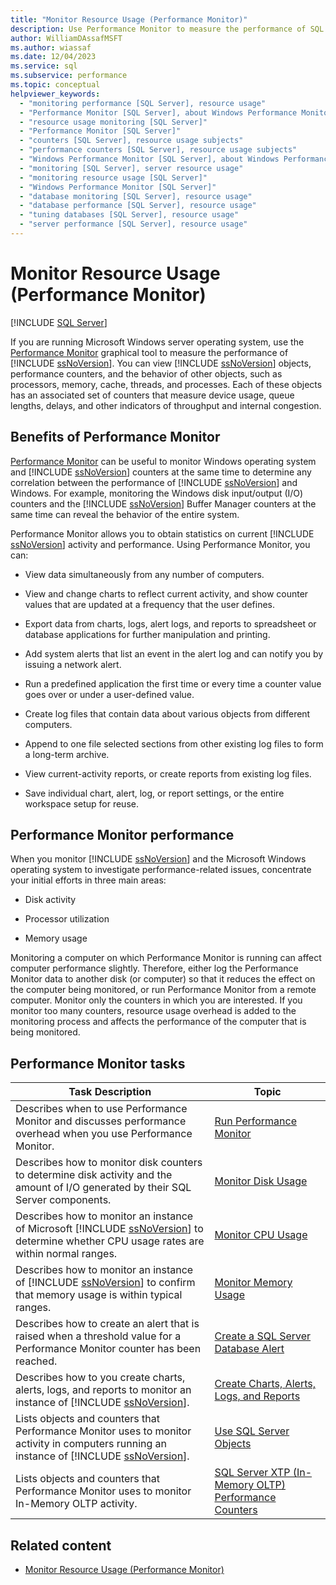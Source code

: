 ```yaml
---
title: "Monitor Resource Usage (Performance Monitor)"
description: Use Performance Monitor to measure the performance of SQL Server objects, performance counters, and the behavior of other objects, such as processors and memory.
author: WilliamDAssafMSFT
ms.author: wiassaf
ms.date: 12/04/2023
ms.service: sql
ms.subservice: performance
ms.topic: conceptual
helpviewer_keywords:
  - "monitoring performance [SQL Server], resource usage"
  - "Performance Monitor [SQL Server], about Windows Performance Monitor"
  - "resource usage monitoring [SQL Server]"
  - "Performance Monitor [SQL Server]"
  - "counters [SQL Server], resource usage subjects"
  - "performance counters [SQL Server], resource usage subjects"
  - "Windows Performance Monitor [SQL Server], about Windows Performance Monitor"
  - "monitoring [SQL Server], server resource usage"
  - "monitoring resource usage [SQL Server]"
  - "Windows Performance Monitor [SQL Server]"
  - "database monitoring [SQL Server], resource usage"
  - "database performance [SQL Server], resource usage"
  - "tuning databases [SQL Server], resource usage"
  - "server performance [SQL Server], resource usage"
---
```

# Monitor Resource Usage (Performance Monitor)
 [!INCLUDE [SQL Server](../../includes/applies-to-version/sql-windows-only.md)]

  If you are running Microsoft Windows server operating system, use the [Performance Monitor](monitor-resource-usage-system-monitor.md) graphical tool to measure the performance of [!INCLUDE [ssNoVersion](../../includes/ssnoversion-md.md)]. You can view [!INCLUDE [ssNoVersion](../../includes/ssnoversion-md.md)] objects, performance counters, and the behavior of other objects, such as processors, memory, cache, threads, and processes. Each of these objects has an associated set of counters that measure device usage, queue lengths, delays, and other indicators of throughput and internal congestion.  
  
## Benefits of Performance Monitor
[Performance Monitor](monitor-resource-usage-system-monitor.md) can be useful to monitor Windows operating system and [!INCLUDE [ssNoVersion](../../includes/ssnoversion-md.md)] counters at the same time to determine any correlation between the performance of [!INCLUDE [ssNoVersion](../../includes/ssnoversion-md.md)] and Windows. For example, monitoring the Windows disk input/output (I/O) counters and the [!INCLUDE [ssNoVersion](../../includes/ssnoversion-md.md)] Buffer Manager counters at the same time can reveal the behavior of the entire system.  
  
 Performance Monitor allows you to obtain statistics on current [!INCLUDE [ssNoVersion](../../includes/ssnoversion-md.md)] activity and performance. Using Performance Monitor, you can:  
  
-   View data simultaneously from any number of computers.  
  
-   View and change charts to reflect current activity, and show counter values that are updated at a frequency that the user defines.  
  
-   Export data from charts, logs, alert logs, and reports to spreadsheet or database applications for further manipulation and printing.  
  
-   Add system alerts that list an event in the alert log and can notify you by issuing a network alert.  
  
-   Run a predefined application the first time or every time a counter value goes over or under a user-defined value.  
  
-   Create log files that contain data about various objects from different computers.  
  
-   Append to one file selected sections from other existing log files to form a long-term archive.  
  
-   View current-activity reports, or create reports from existing log files.  
  
-   Save individual chart, alert, log, or report settings, or the entire workspace setup for reuse.  
 
## Performance Monitor performance
 When you monitor [!INCLUDE [ssNoVersion](../../includes/ssnoversion-md.md)] and the Microsoft Windows operating system to investigate performance-related issues, concentrate your initial efforts in three main areas:  
  
-   Disk activity  
  
-   Processor utilization  
  
-   Memory usage  
  
 Monitoring a computer on which Performance Monitor is running can affect computer performance slightly. Therefore, either log the Performance Monitor data to another disk (or computer) so that it reduces the effect on the computer being monitored, or run Performance Monitor from a remote computer. Monitor only the counters in which you are interested. If you monitor too many counters, resource usage overhead is added to the monitoring process and affects the performance of the computer that is being monitored.  
  
## Performance Monitor tasks
  
|Task Description|Topic|  
|----------------------|-----------|  
|Describes when to use Performance Monitor and discusses performance overhead when you use Performance Monitor.|[Run Performance Monitor](../../relational-databases/performance-monitor/run-system-monitor.md)|  
|Describes how to monitor disk counters to determine disk activity and the amount of I/O generated by their SQL Server components.|[Monitor Disk Usage](../../relational-databases/performance-monitor/monitor-disk-usage.md)|  
|Describes how to monitor an instance of Microsoft [!INCLUDE [ssNoVersion](../../includes/ssnoversion-md.md)] to determine whether CPU usage rates are within normal ranges.|[Monitor CPU Usage](../../relational-databases/performance-monitor/monitor-cpu-usage.md)|  
|Describes how to monitor an instance of [!INCLUDE [ssNoVersion](../../includes/ssnoversion-md.md)] to confirm that memory usage is within typical ranges.|[Monitor Memory Usage](../../relational-databases/performance-monitor/monitor-memory-usage.md)|  
|Describes how to create an alert that is raised when a threshold value for a Performance Monitor counter has been reached.|[Create a SQL Server Database Alert](../../relational-databases/performance-monitor/create-a-sql-server-database-alert.md)|  
|Describes how to you create charts, alerts, logs, and reports to monitor an instance of [!INCLUDE [ssNoVersion](../../includes/ssnoversion-md.md)].|[Create Charts, Alerts, Logs, and Reports](../../relational-databases/performance-monitor/create-charts-alerts-logs-and-reports.md)|  
|Lists objects and counters that Performance Monitor uses to monitor activity in computers running an instance of [!INCLUDE [ssNoVersion](../../includes/ssnoversion-md.md)].|[Use SQL Server Objects](../../relational-databases/performance-monitor/use-sql-server-objects.md)|  
|Lists objects and counters that Performance Monitor uses to monitor In-Memory OLTP activity.|[SQL Server XTP (In-Memory OLTP) Performance Counters](../../relational-databases/performance-monitor/sql-server-xtp-in-memory-oltp-performance-counters.md)|  
  
## Related content

- [Monitor Resource Usage (Performance Monitor)](monitor-resource-usage-system-monitor.md)